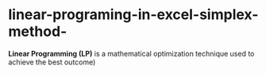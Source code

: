 # linear-programing-in-excel-simplex-method-
**Linear Programming (LP)** is a mathematical optimization technique used to achieve the best outcome)
